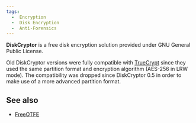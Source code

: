 ```yaml
---
tags:
  -  Encryption
  -  Disk Encryption
  -  Anti-Forensics
---
```

**DiskCryptor** is a free disk encryption solution provided under GNU
General Public License.

Old DiskCryptor versions were fully compatible with
[TrueCrypt](truecrypt.md) since they used the same partition
format and encryption algorithm (AES-256 in LRW mode). The compatibility
was dropped since DiskCryptor 0.5 in order to make use of a more
advanced partition format.

## See also

- [FreeOTFE](freeotfe.md)

